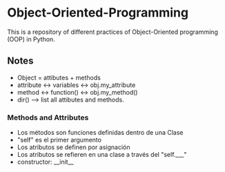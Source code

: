 # Object-Oriented-Programming
This is a repository of different practices of Object-Oriented programming (OOP) in Python.

## Notes
<ul> 
<li>Object = attibutes + methods</li>
<li>attribute <-> variables <-> obj.my_attribute</li>
<li>method <-> function() <-> obj.my_method()</li>
<li>dir() --> list all attibutes and methods.</li>
</ul>

### Methods and Attributes
<ul> 
<li>Los métodos son funciones definidas dentro de una Clase</li>
<li>"self" es el primer argumento</li>
<li>Los atributos se definen por asignación</li>
<li>Los atributos se refieren en una clase a través del "self.___"</li>
<li> constructor: __init__</li>

</ul>